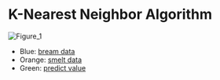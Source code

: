 # K-Nearest Neighbor Algorithm


![Figure_1](https://user-images.githubusercontent.com/115938419/209378284-58486eba-fdb6-4127-9d97-3c85aa71eb18.png)

* Blue: [bream data](https://github.com/ming-games/bream-and-smelt/blob/master/src/main.py#L5-L10)
* Orange: [smelt data](https://github.com/ming-games/bream-and-smelt/blob/master/src/main.py#L12-L15)
* Green: [predict value](https://github.com/ming-games/bream-and-smelt/blob/master/src/main.py#L29)
